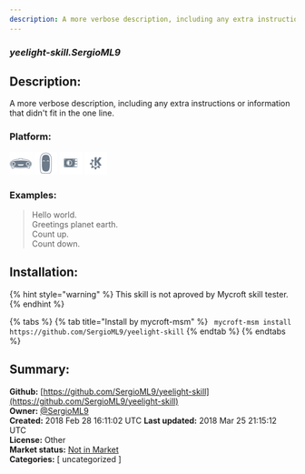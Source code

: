 ```yaml
---
description: A more verbose description, including any extra instructions or
---
```


### _yeelight-skill.SergioML9_  
## Description:  
A more verbose description, including any extra instructions or
information that didn't fit in the one line.  
  
### Platform:  
 ![Mark I](../.gitbook/assets/mark-1-icon.png)  ![Mark II](../.gitbook/assets/mark-2-icon.png)  ![Picroft](../.gitbook/assets/picroft-icon.png)  ![plasmoid](../.gitbook/assets/kde.png)   
### Examples:  
> Hello world.  
> Greetings planet earth.  
> Count up.  
> Count down.  
  
## Installation:  
{% hint style="warning" %}
This skill is not aproved by Mycroft skill tester.
{% endhint %}
    
{% tabs %}
{% tab title="Install by mycroft-msm" %}
``` mycroft-msm install https://github.com/SergioML9/yeelight-skill```
{% endtab %}
  {% endtabs %}
    
## Summary:  
**Github:** [https://github.com/SergioML9/yeelight-skill](https://github.com/SergioML9/yeelight-skill)  
**Owner:** [@SergioML9](https://github.com/SergioML9)  
**Created:** 2018 Feb 28 16:11:02 UTC  **Last updated:** 2018 Mar 25 21:15:12 UTC  
**License:** Other  
**Market status:** [Not in Market](https://market.mycroft.ai/skill/)  
**Categories:** [ uncategorized ]   
